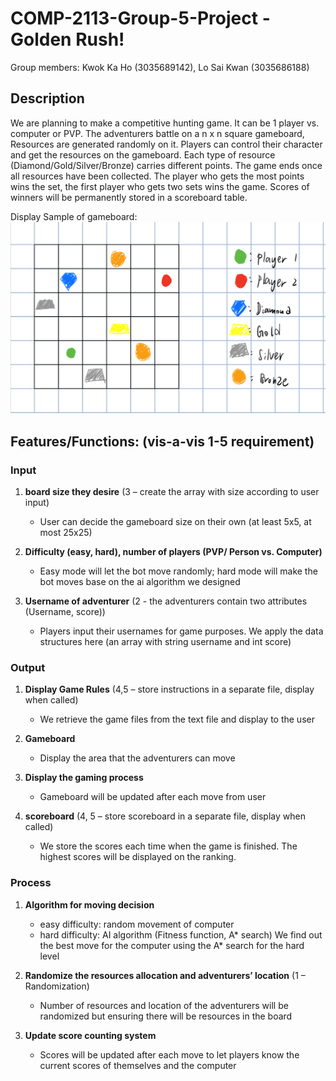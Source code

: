 # COMP-2113-Group-5-Project -Golden Rush!

Group members: Kwok Ka Ho (3035689142), Lo Sai Kwan (3035686188)

## Description
We are planning to make a competitive hunting game. It can be 1 player vs. computer or PVP. The adventurers battle on a n x n square gameboard, Resources are generated randomly on it. Players can control their character and get the resources on the gameboard. Each type of resource (Diamond/Gold/Silver/Bronze) carries different points. The game ends once all resources have been collected. The player who gets the most points wins the set, the first player who gets two sets wins the game. Scores of winners will be permanently stored in a scoreboard table.

Display Sample of gameboard:
![image](Display_view.png)

## Features/Functions: (vis-a-vis 1-5 requirement)

### Input
1) **board size they desire** (3 – create the array with size according to user input)
     - User can decide the gameboard size on their own (at least 5x5, at most 25x25)

2) **Difficulty (easy, hard), number of players (PVP/ Person vs. Computer)**
     - Easy mode will let the bot move randomly; hard mode will make the bot moves base on the ai algorithm we designed

3) **Username of adventurer** (2 - the adventurers contain two attributes (Username, score))
     - Players input their usernames for game purposes. We apply the data structures here (an array with string username and int score) 

### Output
1) **Display Game Rules** (4,5 – store instructions in a separate file, display when called) 
     - We retrieve the game files from the text file and display to the user 

2) **Gameboard**
     - Display the area that the adventurers can move

3) **Display the gaming process**
     - Gameboard will be updated after each move from user

4) **scoreboard** (4, 5 – store scoreboard in a separate file, display when called)
     - We store the scores each time when the game is finished. The highest scores will be displayed on the ranking.

### Process
1) **Algorithm for moving decision**
     * easy difficulty: random movement of computer
     * hard difficulty: AI algorithm (Fitness function, A* search)
     We find out the best move for the computer using the A* search for the hard level

2) **Randomize the resources allocation and adventurers’ location** (1 – Randomization)
     - Number of resources and location of the adventurers will be randomized but ensuring there will be resources in the board

3) **Update score counting system**
     - Scores will be updated after each move to let players know the current scores of themselves and the computer
